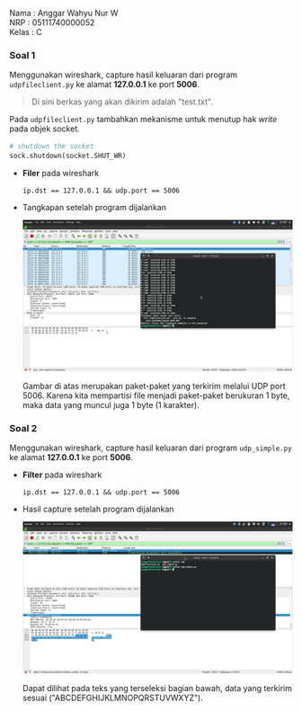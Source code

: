 Nama  : Anggar Wahyu Nur W<br>
NRP   : 05111740000052<br>
Kelas : C

### Soal 1

Menggunakan wireshark, capture hasil keluaran dari program `udpfileclient.py` ke alamat **127.0.0.1** ke port **5006**.

> Di sini berkas yang akan dikirim adalah "test.txt".

Pada `udpfileclient.py` tambahkan mekanisme untuk menutup hak *write* pada objek socket.

```py
# shutdown the socket
sock.shutdown(socket.SHUT_WR)
```

- **Filer** pada wireshark

    ```
    ip.dst == 127.0.0.1 && udp.port == 5006
    ```

- Tangkapan setelah program dijalankan

    ![](./SS_NO_2.png)

    Gambar di atas merupakan paket-paket yang terkirim melalui UDP port 5006. Karena kita mempartisi file menjadi paket-paket berukuran 1 byte, maka data yang muncul juga 1 byte (1 karakter).

### Soal 2

Menggunakan wireshark, capture hasil keluaran dari program `udp_simple.py` ke alamat **127.0.0.1** ke port **5006**.

- **Filter** pada wireshark

    ```
    ip.dst == 127.0.0.1 && udp.port == 5006
    ```

- Hasil capture setelah program dijalankan

    ![](./SS_NO_1.png)

    Dapat dilihat pada teks yang terseleksi bagian bawah, data yang terkirim sesuai ("ABCDEFGHIJKLMNOPQRSTUVWXYZ").